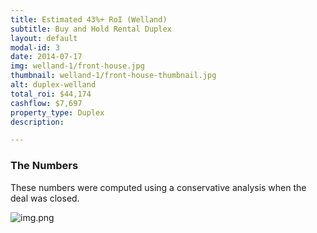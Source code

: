 ```yaml
---
title: Estimated 43%+ RoI (Welland)
subtitle: Buy and Hold Rental Duplex
layout: default
modal-id: 3
date: 2014-07-17
img: welland-1/front-house.jpg
thumbnail: welland-1/front-house-thumbnail.jpg
alt: duplex-welland
total_roi: $44,174
cashflow: $7,697
property_type: Duplex
description: 

---
```


### The Numbers

These numbers were computed using a conservative analysis when the deal was closed.

![img.png](img/portfolio/welland-1/the-numbers.png)
